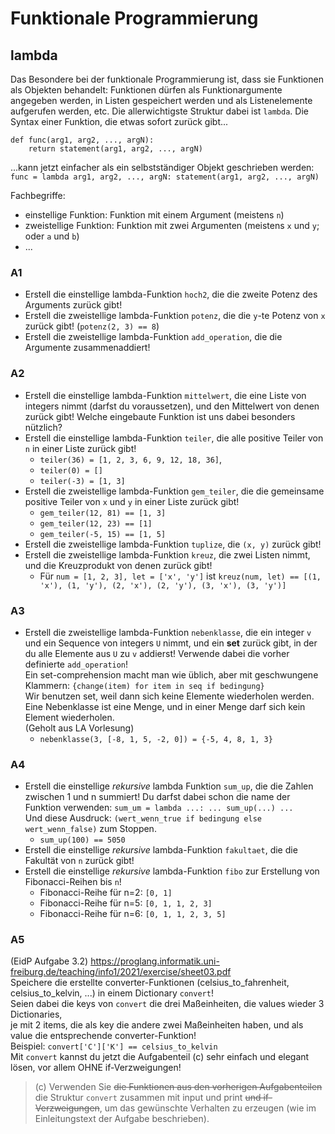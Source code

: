 # Funktionale Programmierung
## lambda
Das Besondere bei der funktionale Programmierung ist, dass sie Funktionen als Objekten behandelt:
Funktionen dürfen als Funktionargumente angegeben werden, in Listen gespeichert werden und als Listenelemente aufgerufen werden, etc.
Die allerwichtigste Struktur dabei ist `lambda`.
Die Syntax einer Funktion, die etwas sofort zurück gibt...
```
def func(arg1, arg2, ..., argN):
    return statement(arg1, arg2, ..., argN)
```
...kann jetzt einfacher als ein selbstständiger Objekt geschrieben werden: \
`func = lambda arg1, arg2, ..., argN: statement(arg1, arg2, ..., argN)`

Fachbegriffe:
- einstellige Funktion: Funktion mit einem Argument (meistens `n`)
- zweistellige Funktion: Funktion mit zwei Argumenten (meistens `x` und `y`; oder `a` und `b`)
- ...

### A1
- Erstell die einstellige lambda-Funktion `hoch2`, die die zweite Potenz des Arguments zurück gibt!
- Erstell die zweistellige lambda-Funktion `potenz`, die die `y`-te Potenz von `x` zurück gibt! (`potenz(2, 3) == 8`)
- Erstell die zweistellige lambda-Funktion `add_operation`, die die Argumente zusammenaddiert!

### A2
- Erstell die einstellige lambda-Funktion `mittelwert`, die eine Liste von integers nimmt (darfst du voraussetzen), und den Mittelwert von denen zurück gibt! Welche eingebaute Funktion ist uns dabei besonders nützlich?
- Erstell die einstellige lambda-Funktion `teiler`, die alle positive Teiler von `n` in einer Liste zurück gibt!
    - `teiler(36) = [1, 2, 3, 6, 9, 12, 18, 36]`,
    - `teiler(0) = []`
    - `teiler(-3) = [1, 3]`
- Erstell die zweistellige lambda-Funktion `gem_teiler`, die die gemeinsame positive Teiler von `x` und `y` in einer Liste zurück gibt!
    - `gem_teiler(12, 81) == [1, 3]`
    - `gem_teiler(12, 23) == [1]`
    - `gem_teiler(-5, 15) == [1, 5]`
- Erstell die zweistellige lambda-Funktion `tuplize`, die `(x, y)` zurück gibt!
- Erstell die zweistellige lambda-Funktion `kreuz`, die zwei Listen nimmt, und die Kreuzprodukt von denen zurück gibt!
    - Für `num = [1, 2, 3], let = ['x', 'y']` ist `kreuz(num, let) == [(1, 'x'), (1, 'y'), (2, 'x'), (2, 'y'), (3, 'x'), (3, 'y')]`

### A3
- Erstell die zweistellige lambda-Funktion `nebenklasse`, die ein integer `v` und ein Sequence von integers `U` nimmt,
und ein **set** zurück gibt, in der du alle Elemente aus `U` zu `v` addierst! Verwende dabei die vorher definierte `add_operation`!\
Ein set-comprehension macht man wie üblich, aber mit geschwungene Klammern: `{change(item) for item in seq if bedingung}`\
Wir benutzen set, weil dann sich keine Elemente wiederholen werden. Eine Nebenklasse ist eine Menge, und in einer Menge darf sich kein Element wiederholen.\
(Geholt aus LA Vorlesung)
    - `nebenklasse(3, [-8, 1, 5, -2, 0]) = {-5, 4, 8, 1, 3}`

### A4
- Erstell die einstellige _rekursive_ lambda Funktion `sum_up`, die die Zahlen zwischen 1 und n summiert!
Du darfst dabei schon die name der Funktion verwenden: `sum_um = lambda ...: ... sum_up(...) ...`\
Und diese Ausdruck: `(wert_wenn_true if bedingung else wert_wenn_false)` zum Stoppen.
    - `sum_up(100) == 5050`
- Erstell die einstellige _rekursive_ lambda-Funktion `fakultaet`, die die Fakultät von `n` zurück gibt!
- Erstell die einstellige _rekursive_ lambda-Funktion `fibo` zur Erstellung von Fibonacci-Reihen bis `n`!
    - Fibonacci-Reihe für n=2: `[0, 1]`
    - Fibonacci-Reihe für n=5: `[0, 1, 1, 2, 3]`
    - Fibonacci-Reihe für n=6: `[0, 1, 1, 2, 3, 5]`

### A5
(EidP Aufgabe 3.2)
https://proglang.informatik.uni-freiburg.de/teaching/info1/2021/exercise/sheet03.pdf \
Speichere die erstellte converter-Funktionen (celsius_to_fahrenheit, celsius_to_kelvin, ...) in einem Dictionary `convert`!\
Seien dabei die keys von `convert` die drei Maßeinheiten, die values wieder 3 Dictionaries,\
je mit 2 items, die als key die andere zwei Maßeinheiten haben, und als value die entsprechende converter-Funktion!\
Beispiel: `convert['C']['K'] == celsius_to_kelvin`\
Mit `convert` kannst du jetzt die Aufgabenteil (c) sehr einfach und elegant lösen, vor allem OHNE if-Verzweigungen!
> (c) Verwenden Sie ~~die Funktionen aus den vorherigen Aufgabenteilen~~ die Struktur `convert` zusammen mit input und print ~~und if-Verzweigungen~~,
> um das gewünschte Verhalten zu erzeugen (wie im Einleitungstext der Aufgabe beschrieben).
